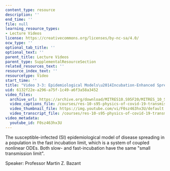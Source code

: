 ```yaml
---
content_type: resource
description: ''
end_time: ''
file: null
learning_resource_types:
- Lecture Videos
license: https://creativecommons.org/licenses/by-nc-sa/4.0/
ocw_type: ''
optional_tab_title: ''
optional_text: ''
parent_title: Lecture Videos
parent_type: SupplementalResourceSection
related_resources_text: ''
resource_index_text: ''
resourcetype: Video
start_time: ''
title: "Video 3-3: Epidemiological Models\u2014Incubation-Enhanced Spreading"
uid: 6132f22e-a296-a75f-1c49-a6f3a58a3452
video_files:
  archive_url: https://archive.org/download/MITRES10.S95F20/MITRES_10_S95F20_0303_300k.mp4
  video_captions_file: /courses/res-10-s95-physics-of-covid-19-transmission-fall-2020/addbdab80f1e5e03aec2851ec682834a_F0sz463hx3U.vtt
  video_thumbnail_file: https://img.youtube.com/vi/F0sz463hx3U/default.jpg
  video_transcript_file: /courses/res-10-s95-physics-of-covid-19-transmission-fall-2020/3be827275ce0f2b6b0bc8949854ed510_F0sz463hx3U.pdf
video_metadata:
  youtube_id: F0sz463hx3U
---
```


The susceptible-infected (SI) epidemiological model of disease spreading in a population in the fast incubation limit, which is a system of coupled nonlinear ODEs. Both slow- and fast-incubation have the same "small transmission limit".

Speaker: Professor Martin Z. Bazant

